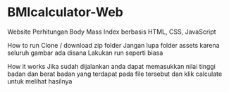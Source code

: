 # BMIcalculator-Web
Website Perhitungan Body Mass Index berbasis HTML, CSS, JavaScript

How to run
Clone / download zip folder 
Jangan lupa folder assets karena seluruh gambar ada disana
Lakukan run seperti biasa

How it works
Jika sudah dijalankan anda dapat memasukkan nilai tinggi badan dan berat badan yang terdapat pada file tersebut dan klik calculate untuk melihat hasilnya
